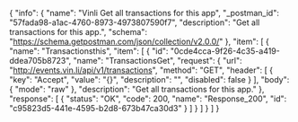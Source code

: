 {
  "info": {
    "name": "Vinli Get all transactions for this app",
    "_postman_id": "57fada98-a1ac-4760-8973-4973807590f7",
    "description": "Get all transactions for this app.",
    "schema": "https://schema.getpostman.com/json/collection/v2.0.0/"
  },
  "item": [
    {
      "name": "Transactionsthis",
      "item": [
        {
          "id": "0cde4cca-9f26-4c35-a419-ddea705b8723",
          "name": "TransactionsGet",
          "request": {
            "url": "http://events.vin.li/api/v1/transactions",
            "method": "GET",
            "header": [
              {
                "key": "Accept",
                "value": "{}",
                "description": "",
                "disabled": false
              }
            ],
            "body": {
              "mode": "raw"
            },
            "description": "Get all transactions for this app."
          },
          "response": [
            {
              "status": "OK",
              "code": 200,
              "name": "Response_200",
              "id": "c95823d5-441e-4595-b2d8-673b47ca30d3"
            }
          ]
        }
      ]
    }
  ]
}